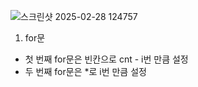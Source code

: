 ![스크린샷 2025-02-28 124757](https://github.com/user-attachments/assets/491cfd50-7e8d-4a37-8698-1a0ea929cb80)

1. for문
- 첫 번째 for문은 빈칸으로 cnt - i번 만큼 설정
- 두 번째 for문은 *로 i번 만큼 설정
